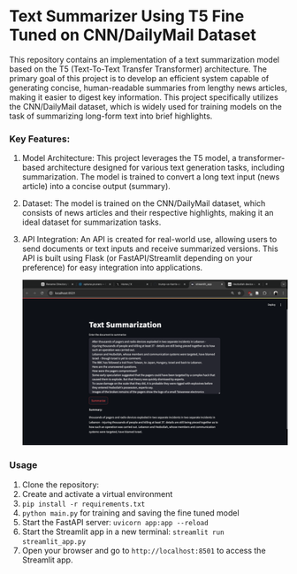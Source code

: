 # Text Summarizer Using T5 Fine Tuned on CNN/DailyMail Dataset

This repository contains an implementation of a text summarization model based on the T5 (Text-To-Text Transfer Transformer) architecture. The primary goal of this project is to develop an efficient system capable of generating concise, human-readable summaries from lengthy news articles, making it easier to digest key information. This project specifically utilizes the CNN/DailyMail dataset, which is widely used for training models on the task of summarizing long-form text into brief highlights.

### Key Features:

1. Model Architecture: This project leverages the T5 model, a transformer-based architecture designed for various text generation tasks, including summarization. The model is trained to convert a long text input (news article) into a concise output (summary).
2. Dataset: The model is trained on the CNN/DailyMail dataset, which consists of news articles and their respective highlights, making it an ideal dataset for summarization tasks.
3. API Integration: An API is created for real-world use, allowing users to send documents or text inputs and receive summarized versions. This API is built using Flask (or FastAPI/Streamlit depending on your preference) for easy integration into applications.

   ![Sample Output](sample_usage.png)


### Usage

1. Clone the repository:
2. Create and activate a virtual environment
3. `pip install -r requirements.txt`
4. `python main.py` for training and saving the fine tuned model
6. Start the FastAPI server: `uvicorn app:app --reload`
7. Start the Streamlit app in a new terminal: `streamlit run streamlit_app.py`
8. Open your browser and go to `http://localhost:8501` to access the Streamlit app.

 
